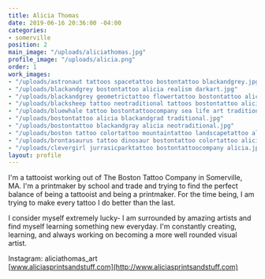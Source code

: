 ```yaml
---
title: Alicia Thomas
date: 2019-06-16 20:36:00 -04:00
categories:
- somerville
position: 2
main_image: "/uploads/aliciathomas.jpg"
profile_image: "/uploads/alicia.png"
order: 1
work_images:
- "/uploads/astronaut tattoos spacetattoo bostontattoo blackandgrey.jpg"
- "/uploads/blackandgrey bostontattoo alicia realism darkart.jpg"
- "/uploads/blackandgrey geometrictattoo flowertattoo bostontattoo alicia.jpg"
- "/uploads/blacksheep tattoo neotraditional tattoos bostontattoo alicia.jpg"
- "/uploads/bluewhale tattoo bostontattoocompany sea life art traditionalink alicia.jpg"
- "/uploads/bostontattoo alicia blackandgrad traditional.jpg"
- "/uploads/bostontattoo blackandgray alicia neotraditional.jpg"
- "/uploads/boston tattoo colortattoo mountaintattoo landscapetattoo alicia bostontattoo.jpg"
- "/uploads/brontasaurus tattoo dinosaur bostontattoo colortattoo alicia.jpg"
- "/uploads/clevergirl jurrasicparktattoo bostontattoocompany alicia.jpg"
layout: profile
---
```


I'm a tattooist working out of The Boston Tattoo Company in Somerville, MA. I'm a printmaker by school and trade and trying to find the perfect balance of being a tattooist and being a printmaker. For the time being, I am trying to make every tattoo I do better than the last.

I consider myself extremely lucky- I am surrounded by amazing artists and find myself learning something new everyday. I'm constantly creating, learning, and always working on becoming a more well rounded visual artist.  
  
Instagram: aliciathomas_art  
[www.aliciasprintsandstuff.com](http://www.aliciasprintsandstuff.com) 